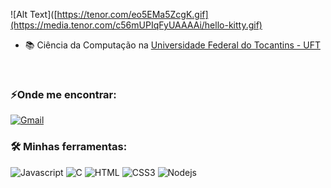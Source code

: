 ![Alt Text]([https://tenor.com/eo5EMa5ZcgK.gif](https://media.tenor.com/c56mUPIqFyUAAAAi/hello-kitty.gif)


- 📚 Ciência da Computação na [Universidade Federal do Tocantins - UFT](https://ww2.uft.edu.br//)
  
<br>
<h3>⚡Onde me encontrar: </h3>
 
 [![Gmail](https://img.shields.io/badge/-shayla.alves-white?style=for-the-badge&logo=Gmail&logoColor=red&link=mailto:shaylalee74@gmail.com)](mailto:shaylalee74@gmail.com) 

<h3> 🛠 Minhas ferramentas: </h3>

![Javascript](https://img.shields.io/badge/Javascript-F0DB4F?style=for-the-badge&labelColor=black&logo=javascript&logoColor=F0DB4F)
![C](https://img.shields.io/badge/c-%2300599C.svg?style=for-the-badge&logo=c&logoColor=white)
![HTML](https://img.shields.io/badge/HTML5-E34F26?style=for-the-badge&logo=html5&logoColor=white)
![CSS3](https://img.shields.io/badge/CSS3-1572B6?style=for-the-badge&logo=css3&logoColor=white)
![Nodejs](https://img.shields.io/badge/Nodejs-3C873A?style=for-the-badge&labelColor=black&logo=node.js&logoColor=3C873A)
